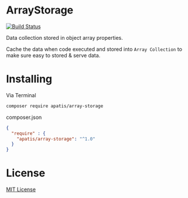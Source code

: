 # ArrayStorage

[![Build Status](https://travis-ci.org/Apatis/ArrayStorage.svg?branch=master)](https://travis-ci.org/Apatis/ArrayStorage)

Data collection stored in object array properties.

Cache the data when code executed and stored into `Array Collection` to make sure easy to stored & serve data.

# Installing

Via Terminal

```bash
composer require apatis/array-storage
```

composer.json

```json
{
  "require" : {
    "apatis/array-storage": "^1.0"
  }
}
```

# License

[MIT License](LICENSE)

